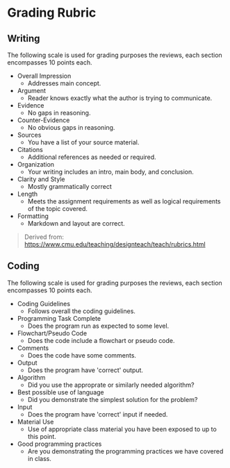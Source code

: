 # Grading Rubric

## Writing

The following scale is used for grading purposes the reviews, each section
encompasses 10 points each.

* Overall Impression
  * Addresses main concept.
* Argument
  * Reader knows exactly what the author is trying to communicate.
* Evidence
  * No gaps in reasoning.
* Counter-Evidence
  * No obvious gaps in reasoning.
* Sources
  * You have a list of your source material.
* Citations
  * Additional references as needed or required.
* Organization
  * Your writing includes an intro, main body, and conclusion.
* Clarity and Style
  * Mostly grammatically correct
* Length
  * Meets the assignment requirements as well as logical requirements
  of the topic covered.
* Formatting
  * Markdown and layout are correct.

> Derived from: <https://www.cmu.edu/teaching/designteach/teach/rubrics.html>

## Coding

The following scale is used for grading purposes the reviews, each section
encompasses 10 points each.

* Coding Guidelines
  * Follows overall the coding guidelines.
* Programming Task Complete
  * Does the program run as expected to some level.
* Flowchart/Pseudo Code
  * Does the code include a flowchart or pseudo code.  
* Comments
  * Does the code have some comments.
* Output
  * Does the program have 'correct' output.
* Algorithm
  * Did you use the approprate or similarly needed algorithm?
* Best possible use of language
  * Did you demonstrate the simplest solution for the problem?
* Input
  * Does the program have 'correct' input if needed.
* Material Use
  * Use of appropriate class material you have been exposed to up to this point.
* Good programming practices
  * Are you demonstrating the programming practices we have covered in class.
